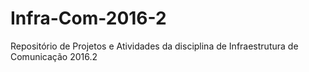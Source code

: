 # Infra-Com-2016-2
Repositório de Projetos e Atividades da disciplina de Infraestrutura de Comunicação 2016.2
